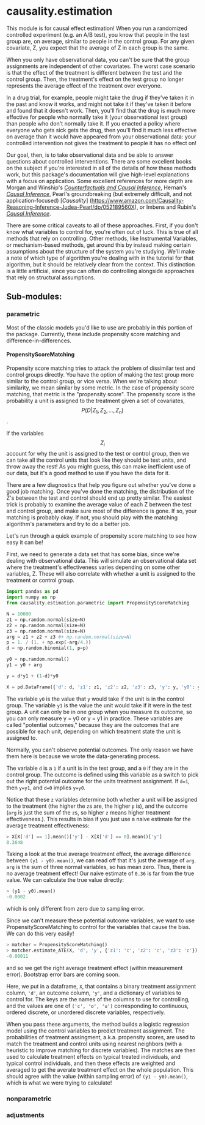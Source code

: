 # causality.estimation

This module is for causal effect estimation! When you run a randomized controlled experiment (e.g. an A/B test), you know that people in the test group are, on average, similar to people in the control group. For any given covariate, Z, you expect that the average of Z in each group is the same. 

When you only have observational data, you can't be sure that the group assignments are independent of other covariates. The worst case scenario is that the effect of the treatment is different between the test and the control group. Then, the treatment's effect on the test group no longer represents the average effect of the treatment over everyone. 

In a drug trial, for example, people might take the drug if they've taken it in the past and know it works, and might not take it if they've taken it before and found that it doesn't work. Then, you'll find that the drug is much more effective for people who normally take it (your observational test group) than people who don't normally take it. If you enacted a policy where everyone who gets sick gets the drug, then you'll find it much less effective on average than it would have appeared from your observational data: your controlled intervention not gives the treatment to people it has no effect on!

Our goal, then, is to take observational data and be able to answer questions about controlled interventions. There are some excellent books on the subject if you're interested in all of the details of how these methods work, but this package's documentation will give high-level explanations with a focus on application. Some excellent references for more depth are Morgan and Winship's [_Counterfactuals and Causal Inference_](https://www.amazon.com/Counterfactuals-Causal-Inference-Principles-Analytical/dp/1107694167), Hernan's [_Causal Inference_](https://www.hsph.harvard.edu/miguel-hernan/causal-inference-book/), Pearl's groundbreaking (but extremely difficult, and not application-focused) [_Causality_] (https://www.amazon.com/Causality-Reasoning-Inference-Judea-Pearl/dp/052189560X), or Imbens and Rubin's [_Causal Inference_](https://www.amazon.com/Causal-Inference-Statistics-Biomedical-Sciences/dp/0521885884/ref=sr_1_1?s=books&ie=UTF8&qid=1496343137&sr=1-1&keywords=imbens+and+rubin).  

There are some critical caveats to all of these approaches. First, if you don't know what variables to control for, you're often out of luck. This is true of all methods that rely on controlling. Other methods, like Instrumental Variables, or mechanism-based methods, get around this by instead making certain assumptions about the structure of the system you're studying. We'll make a note of which type of algorithm you're dealing with in the tutorial for that algorithm, but it should be relatively clear from the context. This distinction is a little artificial, since you can often do controlling alongside approaches that rely on structural assumptions.


## Sub-modules:
### parametric
Most of the classic models you'd like to use are probably in this portion of the package. Currently, these include propensity score matching and difference-in-differences. 

#### PropensityScoreMatching

Propensity score matching tries to attack the problem of dissimilar test and control groups directly. You have the option of making the test group more similar to the control group, or vice versa. When we're talking about similarity, we mean similar by some metric. In the case of propensity score matching, that metric is the "propensity score". The propensity score is the probability a unit is assigned to the treatment given a set of covariates, $$P(D|Z_1, Z_2, ..., Z_n)$$.

If the variables $$Z_i$$ account for why the unit is assigned to the test or control group, then we can take all the control units that look like they should be test units, and throw away the rest! As you might guess, this can make inefficient use of our data, but it's a good method to use if you have the data for it.

There are a few diagnostics that help you figure out whether you've done a good job matching. Once you've done the matching, the distribution of the Z's between the test and control should end up pretty similar. The easiest trick is probably to examine the average value of each Z between the test and control group, and make sure most of the difference is gone. If so, your matching is probably okay. If not, you should play with the matching algorithm's parameters and try to do a better job.

Let's run through a quick example of propensity score matching to see how easy it can be!

First, we need to generate a data set that has some bias, since we're dealing with observational data. This will simulate an observational data set where the treatment's effectiveness varies depending on some other variables, Z. These will also correlate with whether a unit is assigned to the treatment or control group.

```python
import pandas as pd
import numpy as np
from causality.estimation.parametric import PropensityScoreMatching

N = 10000
z1 = np.random.normal(size=N)
z2 = np.random.normal(size=N)
z3 = np.random.normal(size=N)
arg = z1 + z2 + z3 #+ np.random.normal(size=N)
p = 1. / (1. + np.exp(-arg/4.))
d = np.random.binomial(1, p=p)

y0 = np.random.normal()
y1 = y0 + arg

y = d*y1 + (1-d)*y0

X = pd.DataFrame({'d': d, 'z1': z1, 'z2': z2, 'z3': z3, 'y': y, 'y0': y0, 'y1': y1, 'p': p})
```

The variable `y0` is the value that `y` would take if the unit is in the control group. The variable `y1` is the value the unit would take if it were in the test group. A unit can only be in one group when you measure its outcome, so you can only measure y = y0 or y = y1 in practice. These variables are called "potential outcomes," because they are the outcomes that are possible for each unit, depending on which treatment state the unit is assigned to.

Normally, you can't observe potential outcomes. The only reason we have them here is because we wrote the data-generating process.  
 
The variable `d` is a `1` if a unit is in the test group, and a `0` if they are in the control group. The outcome is defined using this variable as a switch to pick out the right potential outcome for the units treatment assignment. If `d=1`, then `y=y1`, and `d=0` implies `y=y0`.

Notice that these `z` variables determine both whether a unit will be assigned to the treatment (the higher the `z`s are, the higher `p` is), and the outcome (`arg` is just the sum of the `z`s, so higher `z` means higher treatment effectiveness.).  This results in bias if you just use a naive estimate for the average treatment effectiveness:

```python
> X[X['d'] == 1].mean()['y'] - X[X['d'] == 0].mean()['y']
0.3648
```
Taking a look at the true average treatment effect, the average difference between `(y1 - y0).mean()`, we can read off that it's just the average of `arg`. `arg` is the sum of three normal variables, so has mean zero. Thus, there is no average treatment effect! Our naive estimate of `0.36` is far from the true value. We can calculate the true value directly:
 
```python
> (y1 - y0).mean()
-0.0002
```
 
which is only different from zero due to sampling error.

Since we can't measure these potential outcome variables, we want to use PropensityScoreMatching to control for the variables that cause the bias. We can do this very easily!
```python
> matcher = PropensityScoreMatching()
> matcher.estimate_ATE(X, 'd', 'y', {'z1': 'c', 'z2': 'c', 'z3': 'c'})
-0.00011
```
and so we get the right average treatment effect (within measurement error). Bootstrap error bars are coming soon.

Here, we put in a dataframe, `X`, that contains a binary treatment assignment column, `'d'`, an outcome column, `'y'`, and a dictionary of variables to control for. The keys are the names of the columns to use for controlling, and the values are one of `('c', 'o', 'u')` corresponding to continuous, ordered discrete, or unordered discrete variables, respectively.
 
When you pass these arguments, the method builds a logistic regression model using the control variables to predict treatment assignment. The probabilities of treatment assingment, a.k.a. propensity scores, are used to match the treatment and control units using nearest neighbors (with a heuristic to improve matching for discrete variables). The matches are then used to calculate treatment effects on typical treated individuals, and typical control individuals, and then these effects are weighted and averaged to get the averate treatment effect on the whole population. This should agree with the value (within sampling error) of `(y1 - y0).mean()`, which is what we were trying to calculate!

### nonparametric


### adjustments